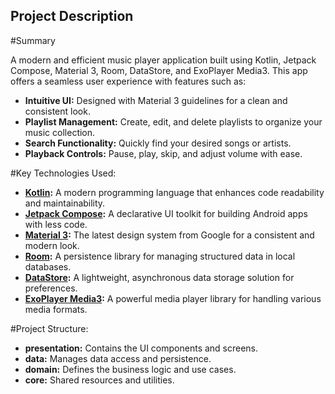 ## Project Description

#Summary

A modern and efficient music player application built using Kotlin, Jetpack Compose, Material 3, Room, DataStore, and ExoPlayer Media3. This app offers a seamless user experience with features such as:

* **Intuitive UI:** Designed with Material 3 guidelines for a clean and consistent look.
* **Playlist Management:** Create, edit, and delete playlists to organize your music collection.
* **Search Functionality:** Quickly find your desired songs or artists.
* **Playback Controls:** Pause, play, skip, and adjust volume with ease.

#Key Technologies Used:

* **[Kotlin](https://kotlinlang.org/):** A modern programming language that enhances code readability and maintainability.
* **[Jetpack Compose](https://developer.android.com/compose):** A declarative UI toolkit for building Android apps with less code.
* **[Material 3](https://m3.material.io):** The latest design system from Google for a consistent and modern look.
* **[Room](https://developer.android.com/training/data-storage/room):** A persistence library for managing structured data in local databases.
* **[DataStore](https://developer.android.com/topic/libraries/architecture/datastore):** A lightweight, asynchronous data storage solution for preferences.
* **[ExoPlayer Media3](https://developer.android.com/media/media3/exoplayer):** A powerful media player library for handling various media formats.

#Project Structure:

* **presentation:** Contains the UI components and screens.
* **data:** Manages data access and persistence.
* **domain:** Defines the business logic and use cases.
* **core:** Shared resources and utilities.
